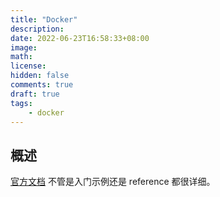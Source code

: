 ```yaml
---
title: "Docker"
description: 
date: 2022-06-23T16:58:33+08:00
image: 
math: 
license: 
hidden: false
comments: true
draft: true
tags:
    - docker
---
```


## 概述

[官方文档](https://docs.docker.com/) 不管是入门示例还是 reference 都很详细。
